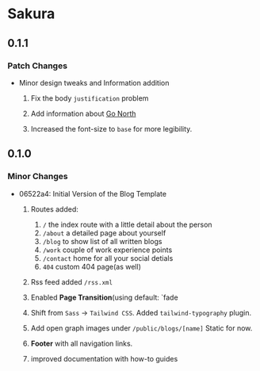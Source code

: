 # Sakura

## 0.1.1

### Patch Changes

- Minor design tweaks and Information addition

    1. Fix the body `justification` problem

    2. Add information about [Go North](https://go-north.vercel.app/)

    3. Increased the font-size to `base` for more legibility.

## 0.1.0

### Minor Changes

- 06522a4: Initial Version of the Blog Template

    1. Routes added:

        1. `/` the index route with a little detail about the person
        2. `/about` a detailed page about yourself
        3. `/blog` to show list of all written blogs
        4. `/work` couple of work experience points
        5. `/contact` home for all your social detials
        6. `404` custom 404 page(as well)

    2. Rss feed added `/rss.xml`

    3. Enabled **Page Transition**(using default: `fade

    4. Shift from `Sass` -> `Tailwind CSS`.
       Added `tailwind-typography` plugin.

    5. Add open graph images under `/public/blogs/[name]`
       Static for now.

    6. **Footer** with all navigation links.

    7. improved documentation with how-to guides
